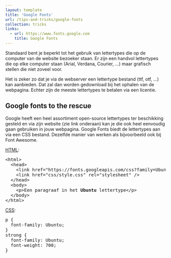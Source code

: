 ```yaml
---
layout: template
title: 'Google Fonts'
url: /tips-and-tricks/google-fonts
collection: tricks
links:
  - url: https://www.fonts.google.com
    title: Google Fonts
---
```

Standaard bent je beperkt tot het gebruik van lettertypes die op de computer van de website bezoeker staan. Er zijn een handvol lettertypes die op elke computer staan (Arial, Verdana, Courier, ...) maar grafisch stellen die niet zoveel voor.

Het is zeker zo dat je via de webserver een lettertype bestand (ttf, otf, ...) kan aanbieden. Dat zal dan worden gedownload bij het ophalen van de webpagina. Echter zijn de meeste lettertypes te betalen via een licentie.

## Google fonts to the rescue

Google heeft een heel assortiment open-source lettertypes ter beschikking gesteld en via zijn website (zie link onderaan) kan je die ook heel eenvoudig gaan gebruiken in jouw webpagina. Google Fonts biedt de lettertypes aan via een CSS bestand. Dezelfde manier van werken als bijvoorbeeld ook bij Font Awesome.

<u>HTML</u>:
<pre data-enlighter-theme="beyond" data-enlighter-language="html">
&lt;html&gt;
  &lt;head&gt;
    &lt;link href="https://fonts.googleapis.com/css?family=Ubuntu:300,400,500,700" rel="stylesheet" /&gt;
    &lt;link href="css/style.css" rel="stylesheet" /&gt;
  &lt;/head&gt;
  &lt;body&gt;
    &lt;p&gt;Een paragraaf in het <strong>Ubuntu</strong> lettertype&lt;/p&gt;    
  &lt;/body&gt;
&lt;/html&gt;
</pre>

<u>CSS</u>:
<pre data-enlighter-theme="beyond" data-enlighter-language="css">
p {
  font-family: Ubuntu;
}
strong {
  font-family: Ubuntu;
  font-weight: 700;
}
</pre>